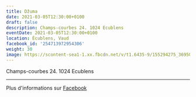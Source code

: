 ```yaml
---
title: Džuma
date: 2021-03-05T12:30:00+0100
draft: false
description: Champs-courbes 24. 1024 Ecublens
eventDate: 2021-03-05T12:30:00+0100
location: Écublens, Vaud
facebook_id: '254713972954306'
weight: 30
image: https://scontent-sea1-1.xx.fbcdn.net/v/t1.6435-9/155294275_3695079563921169_4909597834044538694_n.jpg?_nc_cat=101&ccb=1-7&_nc_sid=9e60e4&_nc_ohc=KhSGYV7xy2AQ7kNvwEeCPCH&_nc_oc=AdkGYskf_mK74W7GPmj6jGFHow-GjTv6NofWZsQ3ITxTntN5AUHCuNRe_drESt-vkCk&_nc_zt=23&_nc_ht=scontent-sea1-1.xx&edm=ABTKTjYEAAAA&_nc_gid=N8R5mOMyBG4n9qX8f_tMDg&oh=00_AfJgokl29DZ0t8NelRTopjlR_ABMwnNNyizECYMbNZ4ZHA&oe=6858AB5B
---
```


Champs-courbes 24. 1024 Ecublens

---

Plus d'informations sur [Facebook](https://facebook.com/events/254713972954306)